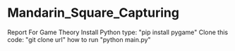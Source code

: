 # Mandarin_Square_Capturing
Report For Game Theory
Install Python 
type: "pip install pygame"
Clone this code: "git clone url"
how to run "python main.py"
